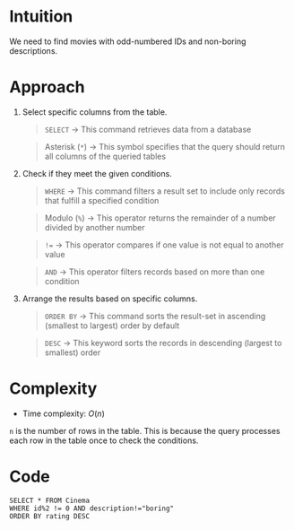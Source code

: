 # Intuition
<!-- Describe your first thoughts on how to solve this problem. -->
We need to find movies with odd-numbered IDs and non-boring descriptions.

# Approach
<!-- Describe your approach to solving the problem. -->
1. Select specific columns from the table.

    > `SELECT` → This command retrieves data from a database

    > Asterisk (`*`) → This symbol specifies that the query should return all columns of the queried tables

2. Check if they meet the given conditions.

    > `WHERE` → This command filters a result set to include only records that fulfill a specified condition

    > Modulo (`%`)  → This operator returns the remainder of a number divided by another number

    > `!=`  → This operator compares if one value is not equal to another value

    > `AND` → This operator filters records based on more than one condition

3. Arrange the results based on specific columns.

    > `ORDER BY` → This command sorts the result-set in ascending (smallest to largest) order by default

    > `DESC` → This keyword sorts the records in descending (largest to smallest) order

# Complexity
- Time complexity: $O(n)$
<!-- Add your time complexity here, e.g. $$O(n)$$ -->
`n` is the number of rows in the table. This is because the query processes each row in the table once to check the conditions.

# Code
```
SELECT * FROM Cinema
WHERE id%2 != 0 AND description!="boring"
ORDER BY rating DESC
```
